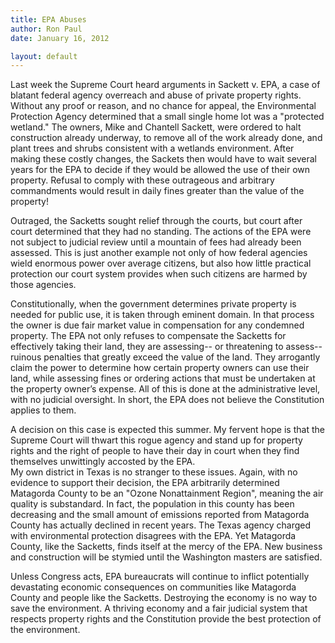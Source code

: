 ```yaml
---
title: EPA Abuses
author: Ron Paul
date: January 16, 2012

layout: default
---
```


Last week the Supreme Court heard arguments in Sackett v. EPA, a case of
blatant federal agency overreach and abuse of private property rights. 
Without any proof or reason, and no chance for appeal, the Environmental
Protection Agency determined that a small single home lot was a
"protected wetland." The owners, Mike and Chantell Sackett, were ordered
to halt construction already underway, to remove all of the work already
done, and plant trees and shrubs consistent with a wetlands
environment.  After making these costly changes, the Sackets then would
have to wait several years for the EPA to decide if they would be
allowed the use of their own property.  Refusal to comply with these
outrageous and arbitrary commandments would result in daily fines
greater than the value of the property!

Outraged, the Sacketts sought relief through the courts, but court after
court determined that they had no standing. The actions of the EPA were
not subject to judicial review until a mountain of fees had already been
assessed.   This is just another example not only of how federal
agencies wield enormous power over average citizens, but also how little
practical protection our court system provides when such citizens are
harmed by those agencies.

Constitutionally, when the government determines private property is
needed for public use, it is taken through eminent domain.  In that
process the owner is due fair market value in compensation for any
condemned property.  The EPA not only refuses to compensate the Sacketts
for effectively taking their land, they are assessing-- or threatening
to assess-- ruinous penalties that greatly exceed the value of the
land.  They arrogantly claim the power to determine how certain property
owners can use their land, while assessing fines or ordering actions
that must be undertaken at the property owner’s expense.  All of this is
done at the administrative level, with no judicial oversight.  In short,
the EPA does not believe the Constitution applies to them.

A decision on this case is expected this summer.  My fervent hope is
that the Supreme Court will thwart this rogue agency and stand up for
property rights and the right of people to have their day in court when
they find themselves unwittingly accosted by the EPA.\
My own district in Texas is no stranger to these issues.  Again, with no
evidence to support their decision, the EPA arbitrarily determined
Matagorda County to be an "Ozone Nonattainment Region", meaning the air
quality is substandard.  In fact, the population in this county has been
decreasing and the small amount of emissions reported from Matagorda
County has actually declined in recent years.  The Texas agency charged
with environmental protection disagrees with the EPA.  Yet Matagorda
County, like the Sacketts, finds itself at the mercy of the EPA.  New
business and construction will be stymied until the Washington masters
are satisfied.

Unless Congress acts, EPA bureaucrats will continue to inflict
potentially devastating economic consequences on communities like
Matagorda County and people like the Sacketts.  Destroying the economy
is no way to save the environment.  A thriving economy and a fair
judicial system that respects property rights and the Constitution
provide the best protection of the environment.
